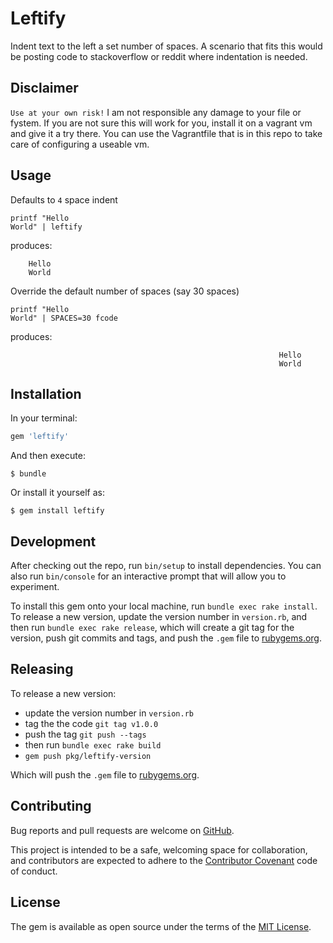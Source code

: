 # Leftify

Indent text to the left a set number of spaces. A scenario that fits this would be posting code to stackoverflow or reddit where indentation is needed.

## Disclaimer

`Use at your own risk!` I am not responsible any damage to your file or fystem. If you are not sure this will work for you, install it on a vagrant vm and give it a try there. You can use the Vagrantfile that is in this repo to take care of configuring a useable vm.

## Usage

Defaults to `4` space indent

```
printf "Hello
World" | leftify
```

produces:

```
    Hello
    World
```

Override the default number of spaces (say 30 spaces)

```
printf "Hello
World" | SPACES=30 fcode
```

produces:


```
                                                            Hello
                                                            World
```

## Installation

In your terminal:

```ruby
gem 'leftify'
```

And then execute:

    $ bundle

Or install it yourself as:

    $ gem install leftify

## Development

After checking out the repo, run `bin/setup` to install dependencies. You can also run `bin/console` for an interactive prompt that will allow you to experiment.

To install this gem onto your local machine, run `bundle exec rake install`. To release a new version, update the version number in `version.rb`, and then run `bundle exec rake release`, which will create a git tag for the version, push git commits and tags, and push the `.gem` file to [rubygems.org](https://rubygems.org).

## Releasing

To release a new version:

* update the version number in `version.rb`
* tag the the code `git tag v1.0.0`
* push the tag `git push --tags`
* then run `bundle exec rake build`
* `gem push pkg/leftify-version`

Which will push the `.gem` file to [rubygems.org](https://rubygems.org).

## Contributing

Bug reports and pull requests are welcome on [GitHub](https://github.com/vmcilwain/leftify).

This project is intended to be a safe, welcoming space for collaboration, and contributors are expected to adhere to the [Contributor Covenant](http://contributor-covenant.org) code of conduct.


## License

The gem is available as open source under the terms of the [MIT License](http://opensource.org/licenses/MIT).
